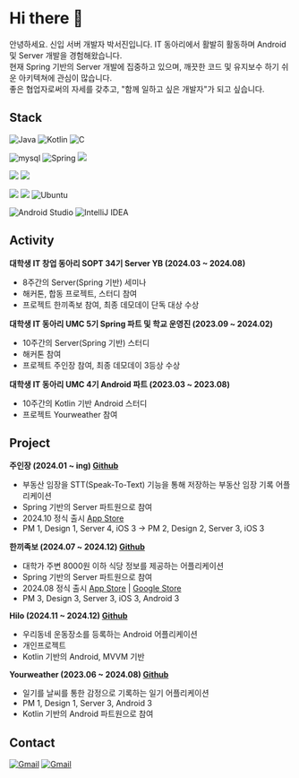 # Hi there 👋

안녕하세요. 신입 서버 개발자 박서진입니다. IT 동아리에서 활발히 활동하며 Android 및 Server 개발을 경험해왔습니다.
<br>현재 Spring 기반의 Server 개발에 집중하고 있으며, 깨끗한 코드 및 유지보수 하기 쉬운 아키텍쳐에 관심이 많습니다.
<br>좋은 협업자로써의 자세를 갖추고, "함께 일하고 싶은 개발자"가 되고 싶습니다.

## Stack

![Java](https://img.shields.io/badge/java-%23ED8B00.svg?style=for-the-badge&logo=openjdk&logoColor=white)
![Kotlin](https://img.shields.io/badge/kotlin-%237F52FF.svg?style=for-the-badge&logo=kotlin&logoColor=white)
![C](https://img.shields.io/badge/c-%2300599C.svg?style=for-the-badge&logo=c&logoColor=white)

![mysql](https://img.shields.io/badge/MySQL-005C84?style=for-the-badge&logo=mysql&logoColor=white)
![Spring](https://img.shields.io/badge/spring-%236DB33F.svg?style=for-the-badge&logo=spring&logoColor=white)
![](https://img.shields.io/badge/JPA-1B48A?style=for-the-badge&logo=juce&logoColor=white)

![](https://img.shields.io/badge/Docker-2496ED?style=for-the-badge&logo=Docker&logoColor=white) ![](https://img.shields.io/badge/Github%20actions-2088FF?style=for-the-badge&logo=githubactions&logoColor=white)

![](https://img.shields.io/badge/Prometheus-E6522C?style=for-the-badge&logo=prometheus&logoColor=white)
![](https://img.shields.io/badge/Grafana-F46800?style=for-the-badge&logo=grafana&logoColor=white)
 ![Ubuntu](https://img.shields.io/badge/Ubuntu-E95420?style=for-the-badge&logo=ubuntu&logoColor=white)

![Android Studio](https://img.shields.io/badge/android%20studio-346ac1?style=for-the-badge&logo=android%20studio&logoColor=white)
![IntelliJ IDEA](https://img.shields.io/badge/IntelliJ%20IDEA-000000.svg?style=for-the-badge&logo=intellij-idea&logoColor=white)

## Activity

**대학생 IT 창업 동아리 SOPT 34기 Server YB (2024.03 ~ 2024.08)**
- 8주간의 Server(Spring 기반) 세미나
- 해커톤, 합동 프로젝트, 스터디 참여
- 프로젝트 한끼족보 참여, 최종 데모데이 단독 대상 수상

**대학생 IT 동아리 UMC 5기 Spring 파트 및 학교 운영진 (2023.09 ~ 2024.02)**
- 10주간의 Server(Spring 기반) 스터디
- 해커톤 참여
- 프로젝트 주인장 참여, 최종 데모데이 3등상 수상
 
**대학생 IT 동아리 UMC 4기 Android 파트 (2023.03 ~ 2023.08)**
- 10주간의 Kotlin 기반 Android 스터디
- 프로젝트 Yourweather 참여

## Project 

**주인장 (2024.01 ~ ing) [Github](https://github.com/Juinjang)**
-  부동산 임장을 STT(Speak-To-Text) 기능을 통해 저장하는 부동산 임장 기록 어플리케이션
- Spring 기반의 Server 파트원으로 참여
- 2024.10 정식 출시 [App Store](https://apps.apple.com/kr/app/%EC%A3%BC%EC%9D%B8%EC%9E%A5-%EB%B6%80%EB%8F%99%EC%82%B0-%EB%A7%A4%EB%AC%BC-%EA%B8%B0%EB%A1%9D/id6605941969)
-  PM 1, Design 1, Server 4, iOS 3 -> PM 2, Design 2, Server 3, iOS 3

**한끼족보 (2024.07 ~ 2024.12) [Github](https://github.com/Team-Hankki)**
- 대학가 주변 8000원 이하 식당 정보를 제공하는 어플리케이션
- Spring 기반의 Server 파트원으로 참여
- 2024.08 정식 출시 [App Store](https://apps.apple.com/kr/app/%ED%95%9C%EB%81%BC%EC%A1%B1%EB%B3%B4/id6557078344) |  [Google Store](https://play.google.com/store/apps/details?id=com.hankki.hankkijogbo&pcampaignid=web_share)
-  PM 3, Design 3, Server 3, iOS 3, Android 3

**Hilo (2024.11 ~ 2024.12) [Github](https://github.com/PicturePark1101/HiLo)**
- 우리동네 운동장소를 등록하는 Android 어플리케이션
- 개인프로젝트
- Kotlin 기반의 Android, MVVM 기반

**Yourweather (2023.06 ~ 2024.08) [Github](https://github.com/yourweather)**
- 일기를 날씨를 통한 감정으로 기록하는 일기 어플리케이션
- PM 1, Design 1, Server 3, Android 3
- Kotlin 기반의 Android 파트원으로 참여

## Contact

[![Gmail](https://img.shields.io/badge/Gmail-D14836?style=for-the-badge&logo=gmail&logoColor=white)](mailto:seojin5565@gmail.com)
[![Gmail](https://img.shields.io/badge/Tistory-000000?style=for-the-badge&logo=티스토리&logoColor=white)](https://picturepark.tistory.com/)
